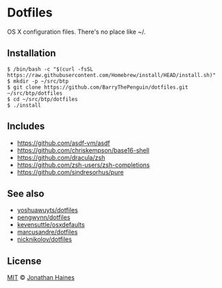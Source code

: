 # Dotfiles

OS X configuration files. There's no place like ~/.

## Installation

```shell
$ /bin/bash -c "$(curl -fsSL https://raw.githubusercontent.com/Homebrew/install/HEAD/install.sh)"
$ mkdir -p ~/src/btp
$ git clone https://github.com/BarryThePenguin/dotfiles.git ~/src/btp/dotfiles
$ cd ~/src/btp/dotfiles
$ ./install
```

## Includes

- https://github.com/asdf-vm/asdf
- https://github.com/chriskempson/base16-shell
- https://github.com/dracula/zsh
- https://github.com/zsh-users/zsh-completions
- https://github.com/sindresorhus/pure

## See also
- [yoshuawuyts/dotfiles](https://github.com/yoshuawuyts/dotfiles)
- [pengwynn/dotfiles](https://github.com/pengwynn/dotfiles)
- [kevensuttle/osxdefaults](https://github.com/kevinSuttle/macOS-Defaults/blob/master/.macos)
- [marcusandre/dotfiles](https://github.com/marcusandre/dotfiles)
- [nicknikolov/dotfiles](https://github.com/nicknikolov/dotfiles)

## License
[MIT][license] © [Jonathan Haines][author]

<!-- Definitions -->

[license]: LICENSE

[author]: http://jonno.dev
